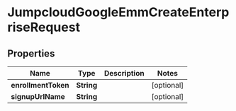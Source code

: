 

# JumpcloudGoogleEmmCreateEnterpriseRequest


## Properties

| Name | Type | Description | Notes |
|------------ | ------------- | ------------- | -------------|
|**enrollmentToken** | **String** |  |  [optional] |
|**signupUrlName** | **String** |  |  [optional] |



